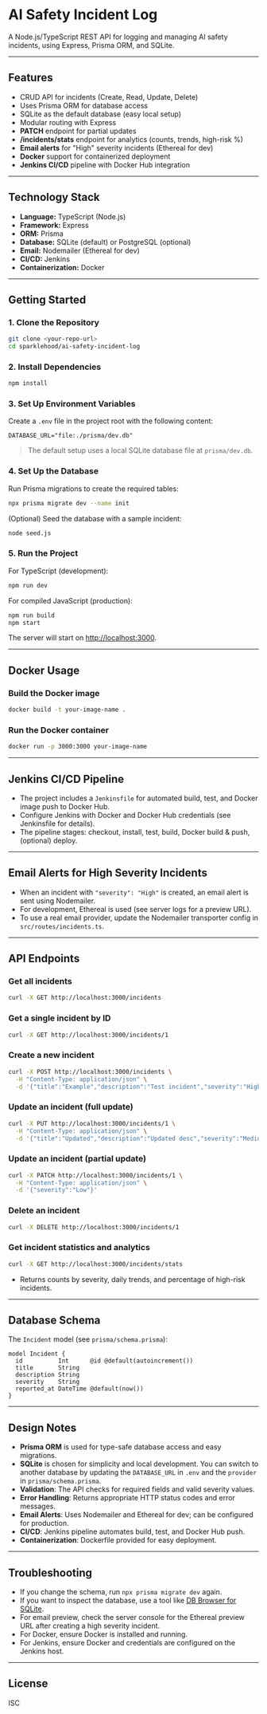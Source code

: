 # AI Safety Incident Log

A Node.js/TypeScript REST API for logging and managing AI safety incidents, using Express, Prisma ORM, and SQLite.

---

## Features

- CRUD API for incidents (Create, Read, Update, Delete)
- Uses Prisma ORM for database access
- SQLite as the default database (easy local setup)
- Modular routing with Express
- **PATCH** endpoint for partial updates
- **/incidents/stats** endpoint for analytics (counts, trends, high-risk %)
- **Email alerts** for "High" severity incidents (Ethereal for dev)
- **Docker** support for containerized deployment
- **Jenkins CI/CD** pipeline with Docker Hub integration

---

## Technology Stack

- **Language:** TypeScript (Node.js)
- **Framework:** Express
- **ORM:** Prisma
- **Database:** SQLite (default) or PostgreSQL (optional)
- **Email:** Nodemailer (Ethereal for dev)
- **CI/CD:** Jenkins
- **Containerization:** Docker

---

## Getting Started

### 1. Clone the Repository

```bash
git clone <your-repo-url>
cd sparklehood/ai-safety-incident-log
```

### 2. Install Dependencies

```bash
npm install
```

### 3. Set Up Environment Variables

Create a `.env` file in the project root with the following content:

```env
DATABASE_URL="file:./prisma/dev.db"
```

> The default setup uses a local SQLite database file at `prisma/dev.db`.

### 4. Set Up the Database

Run Prisma migrations to create the required tables:

```bash
npx prisma migrate dev --name init
```

(Optional) Seed the database with a sample incident:

```bash
node seed.js
```

### 5. Run the Project

For TypeScript (development):

```bash
npm run dev
```

For compiled JavaScript (production):

```bash
npm run build
npm start
```

The server will start on [http://localhost:3000](http://localhost:3000).

---

## Docker Usage

### Build the Docker image
```bash
docker build -t your-image-name .
```

### Run the Docker container
```bash
docker run -p 3000:3000 your-image-name
```

---

## Jenkins CI/CD Pipeline

- The project includes a `Jenkinsfile` for automated build, test, and Docker image push to Docker Hub.
- Configure Jenkins with Docker and Docker Hub credentials (see Jenkinsfile for details).
- The pipeline stages: checkout, install, test, build, Docker build & push, (optional) deploy.

---

## Email Alerts for High Severity Incidents

- When an incident with `"severity": "High"` is created, an email alert is sent using Nodemailer.
- For development, Ethereal is used (see server logs for a preview URL).
- To use a real email provider, update the Nodemailer transporter config in `src/routes/incidents.ts`.

---

## API Endpoints

### Get all incidents
```bash
curl -X GET http://localhost:3000/incidents
```

### Get a single incident by ID
```bash
curl -X GET http://localhost:3000/incidents/1
```

### Create a new incident
```bash
curl -X POST http://localhost:3000/incidents \
  -H "Content-Type: application/json" \
  -d '{"title":"Example","description":"Test incident","severity":"High"}'
```

### Update an incident (full update)
```bash
curl -X PUT http://localhost:3000/incidents/1 \
  -H "Content-Type: application/json" \
  -d '{"title":"Updated","description":"Updated desc","severity":"Medium"}'
```

### Update an incident (partial update)
```bash
curl -X PATCH http://localhost:3000/incidents/1 \
  -H "Content-Type: application/json" \
  -d '{"severity":"Low"}'
```

### Delete an incident
```bash
curl -X DELETE http://localhost:3000/incidents/1
```

### Get incident statistics and analytics
```bash
curl -X GET http://localhost:3000/incidents/stats
```
- Returns counts by severity, daily trends, and percentage of high-risk incidents.

---

## Database Schema

The `Incident` model (see `prisma/schema.prisma`):

```prisma
model Incident {
  id          Int      @id @default(autoincrement())
  title       String
  description String
  severity    String
  reported_at DateTime @default(now())
}
```

---

## Design Notes

- **Prisma ORM** is used for type-safe database access and easy migrations.
- **SQLite** is chosen for simplicity and local development. You can switch to another database by updating the `DATABASE_URL` in `.env` and the `provider` in `prisma/schema.prisma`.
- **Validation**: The API checks for required fields and valid severity values.
- **Error Handling**: Returns appropriate HTTP status codes and error messages.
- **Email Alerts**: Uses Nodemailer and Ethereal for dev; can be configured for production.
- **CI/CD**: Jenkins pipeline automates build, test, and Docker Hub push.
- **Containerization**: Dockerfile provided for easy deployment.

---

## Troubleshooting

- If you change the schema, run `npx prisma migrate dev` again.
- If you want to inspect the database, use a tool like [DB Browser for SQLite](https://sqlitebrowser.org/).
- For email preview, check the server console for the Ethereal preview URL after creating a high severity incident.
- For Docker, ensure Docker is installed and running.
- For Jenkins, ensure Docker and credentials are configured on the Jenkins host.

---

## License

ISC 